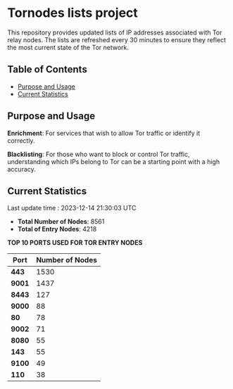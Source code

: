 # Tornodes lists project

This repository provides updated lists of IP addresses associated with Tor relay nodes. The lists are refreshed every 30 minutes to ensure they reflect the most current state of the Tor network.

## Table of Contents

- [Purpose and Usage](#purpose-and-usage)
- [Current Statistics](#current-statistics)


## Purpose and Usage

**Enrichment**: For services that wish to allow Tor traffic or identify it correctly.

**Blacklisting**: For those who want to block or control Tor traffic, understanding which IPs belong to Tor can be a starting point with a high accuracy.

## Current Statistics

Last update time : 2023-12-14 21:30:03 UTC

- **Total Number of Nodes**: 8561
- **Total of Entry Nodes**: 4218

**TOP 10 PORTS USED FOR TOR ENTRY NODES**

| **Port** | **Number of Nodes** |
|------|-----------------|
| **443**   | 1530  |
| **9001**   | 1437  |
| **8443**   | 127  |
| **9000**   | 88  |
| **80**   | 78  |
| **9002**   | 71  |
| **8080**   | 55  |
| **143**   | 55  |
| **9100**   | 49  |
| **110**   | 38  |

